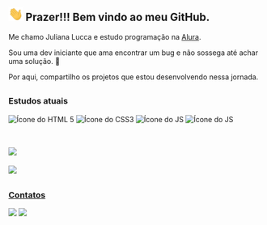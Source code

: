 ## <img src="https://raw.githubusercontent.com/ABSphreak/ABSphreak/master/gifs/Hi.gif" height="28em"> Prazer!!! Bem vindo ao meu GitHub.  

<div>
  <p>Me chamo Juliana Lucca e estudo programação na <a href="https://www.alura.com.br/">Alura</a>.</p>
  <p>Sou uma dev iniciante que ama encontrar um bug e não sossega até achar uma solução. 🤯</p>
  <p>Por aqui, compartilho os projetos que estou desenvolvendo nessa jornada.</p> 
</div>

##

### Estudos atuais

<div style="display: inline_block">
  <img align="center" alt="Ícone do HTML 5" height="30" width="40" src="https://cdn.jsdelivr.net/gh/devicons/devicon/icons/html5/html5-original.svg"/>
  <img align="center" alt="Ícone do CSS3" height="30" width="40" src="https://cdn.jsdelivr.net/gh/devicons/devicon/icons/css3/css3-original.svg"/>
  <img align="center" alt="Ícone do JS" height="30" width="40" src="https://cdn.jsdelivr.net/gh/devicons/devicon/icons/javascript/javascript-original.svg"/>
  <img align="center" alt="Ícone do JS" height="30" width="40" src="https://cdn.jsdelivr.net/gh/devicons/devicon/icons/git/git-original.svg"/>    
</div>

##

</br>
<div>
  <a href="https://github.com/julucca">
  <img height="180em" src="https://github-readme-stats.vercel.app/api?username=julucca&show_icons=true&theme=rose_pine&include_all_commits=true&count_private=true"/></br></br>
  <img height="140em" src="https://github-readme-stats.vercel.app/api/top-langs/?username=julucca&layout=compact&langs_count=7&theme=rose_pine"/>
</div>

##

### Contatos

<div>
<a href="mailto:lucca.editora@gmail.com"><img src="https://img.shields.io/badge/Gmail-D14836?style=for-the-badge&logo=gmail&logoColor=white" target="_blank"></a>
<a href="https://instagram.com/juhlucca_" target="_blank"><img src="https://img.shields.io/badge/-Instagram-%23E4405F?style=for-the-badge&logo=instagram&logoColor=white" target="_blank"></a>
<!--
<a href="https://www.linkedin.com/in/seu-usuário-linkedln-aqui" target="_blank"><img src="https://img.shields.io/badge/-LinkedIn-%230077B5?style=for-the-badge&logo=linkedin&logoColor=white" target="_blank"></a>
-->   
</div>
